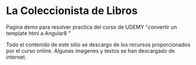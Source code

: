 # La Coleccionista de Libros

Pagina demo para resolver practica del curso de UDEMY "convertir un template html a Angular8 "

Todo el contenido de este sitio se descargo de los recursos proporcionados por el curso online. Algunas imagenes y textos se han descargado de internet.
